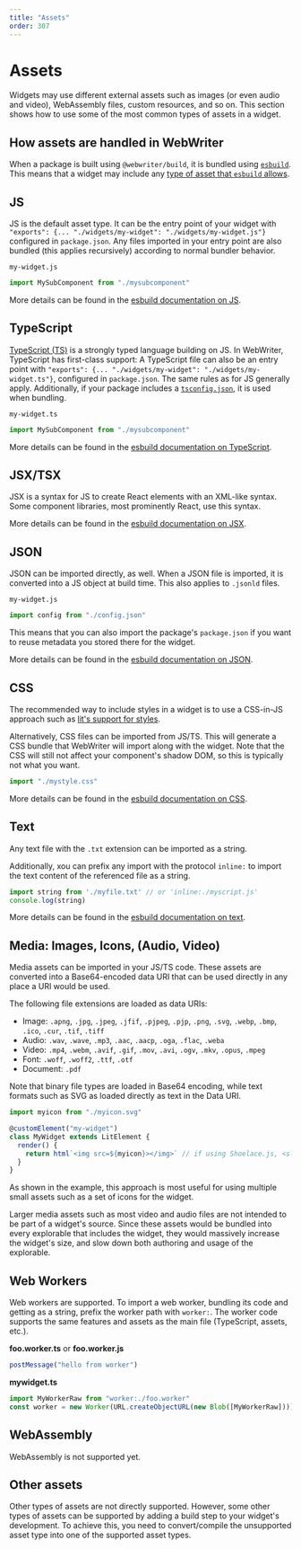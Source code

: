 ```yaml
---
title: "Assets"
order: 307
---
```


# Assets
Widgets may use different external assets such as images (or even audio and video), WebAssembly files, custom resources, and so on. This section shows how to use some of the most common types of assets in a widget.

## How assets are handled in WebWriter
When a package is built using `@webwriter/build`, it is bundled using [`esbuild`](https://esbuild.github.io/). This means that a widget may include any [type of asset that `esbuild` allows](https://esbuild.github.io/content-types/). 

## JS
JS is the default asset type. It can be the entry point of your widget with `"exports": {... "./widgets/my-widget": "./widgets/my-widget.js"}` configured in `package.json`. Any files imported in your entry point are also bundled (this applies recursively) according to normal bundler behavior.

`my-widget.js`
```js
import MySubComponent from "./mysubcomponent"
```

More details can be found in the [esbuild documentation on JS](https://esbuild.github.io/content-types/#javascript).

## TypeScript
[TypeScript (TS)](https://www.typescriptlang.org/) is a strongly typed language building on JS. In WebWriter, TypeScript has first-class support: A TypeScript file can also be an entry point with `"exports": {... "./widgets/my-widget": "./widgets/my-widget.ts"}`, configured in `package.json`. The same rules as for JS generally apply. Additionally, if your package includes a [`tsconfig.json`](https://www.typescriptlang.org/docs/handbook/tsconfig-json.html), it is used when bundling.

`my-widget.ts`
```ts
import MySubComponent from "./mysubcomponent"
```

More details can be found in the [esbuild documentation on TypeScript](https://esbuild.github.io/content-types/#typescript).

## JSX/TSX
JSX is a syntax for JS to create React elements with an XML-like syntax. Some component libraries, most prominently React, use this syntax.

More details can be found in the [esbuild documentation on JSX](https://esbuild.github.io/content-types/#jsx).

## JSON
JSON can be imported directly, as well. When a JSON file is imported, it is converted into a JS object at build time. This also applies to `.jsonld` files.

`my-widget.js`
```js
import config from "./config.json"
```

This means that you can also import the package's `package.json` if you want to reuse metadata you stored there for the widget.

More details can be found in the [esbuild documentation on JSON](https://esbuild.github.io/content-types/#json).

## CSS
The recommended way to include styles in a widget is to use a CSS-in-JS approach such as [lit's support for styles](https://lit.dev/docs/components/styles/). 

Alternatively, CSS files can be imported from JS/TS. This will generate a CSS bundle that WebWriter will import along with the widget. Note that the CSS will still not affect your component's shadow DOM, so this is typically not what you want.

```js
import "./mystyle.css"
```

More details can be found in the [esbuild documentation on CSS](https://esbuild.github.io/content-types/#json).

## Text
Any text file with the `.txt` extension can be imported as a string.

Additionally, xou can prefix any import with the protocol `inline:` to import the text content of the referenced file as a string.

```js
import string from './myfile.txt' // or 'inline:./myscript.js'
console.log(string)
```

More details can be found in the [esbuild documentation on text](https://esbuild.github.io/content-types/#text).

## Media: Images, Icons, (Audio, Video)
Media assets can be imported in your JS/TS code. These assets are converted into a Base64-encoded data URI that can be used directly in any place a URI would be used.

The following file extensions are loaded as data URIs:
- Image: `.apng`, `.jpg`, `.jpeg`, `.jfif`, `.pjpeg`, `.pjp`, `.png`, `.svg`, `.webp`, `.bmp`, `.ico`, `.cur`, `.tif`, `.tiff`
- Audio: `.wav`, `.wave`, `.mp3`, `.aac`, `.aacp`, `.oga`, `.flac`, `.weba`
- Video: `.mp4`, `.webm`, `.avif`, `.gif`, `.mov`, `.avi`, `.ogv`, `.mkv`, `.opus`, `.mpeg`
- Font: `.woff`, `.woff2`, `.ttf`, `.otf`
- Document: `.pdf`

Note that binary file types are loaded in Base64 encoding, while text formats such as SVG as loaded directly as text in the Data URI.

```js
import myicon from "./myicon.svg"

@customElement("my-widget")
class MyWidget extends LitElement {
  render() {
    return html`<img src=${myicon}></img>` // if using Shoelace.js, <sl-icon src=${myicon}></sl-icon> also works
  }
}
```

As shown in the example, this approach is most useful for using multiple small assets such as a set of icons for the widget.

Larger media assets such as most video and audio files are not intended to be part of a widget's source. Since these assets would be bundled into every explorable that includes the widget, they would massively increase the widget's size, and slow down both authoring and usage of the explorable.

## Web Workers
Web workers are supported. To import a web worker, bundling its code and getting as a string, prefix the worker path with `worker:`. The worker code supports the same features and assets as the main file (TypeScript, assets, etc.). 

**foo.worker.ts** or **foo.worker.js**
```js
postMessage("hello from worker")
```

**mywidget.ts**
```js
import MyWorkerRaw from "worker:./foo.worker"
const worker = new Worker(URL.createObjectURL(new Blob([MyWorkerRaw])))
```

## WebAssembly
WebAssembly is not supported yet.

## Other assets
Other types of assets are not directly supported. However, some other types of assets can be supported by adding a build step to your widget's development. To achieve this, you need to convert/compile the unsupported asset type into one of the supported asset types.